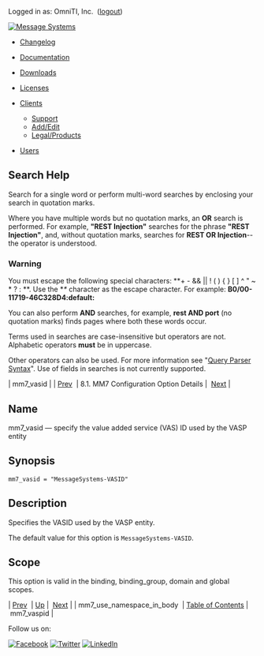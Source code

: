 Logged in as: OmniTI, Inc.  ([logout](https://support.messagesystems.com/logout.php))

[![Message Systems](https://support.messagesystems.com/images/ms-white205.png)](https://support.messagesystems.com/start.php) 

*   [Changelog](https://support.messagesystems.com/start.php?show=changelog)
*   [Documentation](https://support.messagesystems.com/docs/)
*   [Downloads](https://support.messagesystems.com/start.php)

*   [Licenses](https://support.messagesystems.com/license_summary.php)
*   <a href="">Clients</a>
    *   [Support](https://support.messagesystems.com/cs.php)
    *   [Add/Edit](https://support.messagesystems.com/edit_client.php)
    *   [Legal/Products](https://support.messagesystems.com/edit_products.php)
*   [Users](https://support.messagesystems.com/edit_customer.php)

## Search Help

Search for a single word or perform multi-word searches by enclosing your search in quotation marks.

Where you have multiple words but no quotation marks, an **OR** search is performed. For example, **"REST Injection"** searches for the phrase **"REST Injection"**, and, without quotation marks, searches for **REST OR Injection**--the operator is understood.

### Warning

You must escape the following special characters: **+ - && || ! ( ) { } [ ] ^ " ~ * ? : \**. Use the **\** character as the escape character. For example: **B0/00-11719-46C328D4\:default\:**

You can also perform **AND** searches, for example, **rest AND port** (no quotation marks) finds pages where both these words occur.

Terms used in searches are case-insensitive but operators are not. Alphabetic operators **must** be in uppercase.

Other operators can also be used. For more information see "[Query Parser Syntax](https://lucene.apache.org/core/old_versioned_docs/versions/3_0_0/queryparsersyntax.html)". Use of fields in searches is not currently supported.

| mm7_vasid |
| [Prev](mobility.conf.mm7_use_namespace_in_body.php)  | 8.1. MM7 Configuration Option Details |  [Next](mobility.conf.mm7_vaspid.php) |

<a name="mobility.conf.mm7_vasid"></a>
## Name

mm7_vasid — specify the value added service (VAS) ID used by the VASP entity

## Synopsis

`mm7_vasid = "MessageSystems-VASID"`

<a name="idp2683280"></a>
## Description

Specifies the VASID used by the VASP entity.

The default value for this option is `MessageSystems-VASID`.

<a name="idp2686048"></a>
## Scope

This option is valid in the binding, binding_group, domain and global scopes.

| [Prev](mobility.conf.mm7_use_namespace_in_body.php)  | [Up](mobility.mm7.options.php#mm7.conf) |  [Next](mobility.conf.mm7_vaspid.php) |
| mm7_use_namespace_in_body  | [Table of Contents](index.php) |  mm7_vaspid |

Follow us on:

[![Facebook](https://support.messagesystems.com/images/icon-facebook.png)](http://www.facebook.com/messagesystems) [![Twitter](https://support.messagesystems.com/images/icon-twitter.png)](http://twitter.com/#!/MessageSystems) [![LinkedIn](https://support.messagesystems.com/images/icon-linkedin.png)](http://www.linkedin.com/company/message-systems)